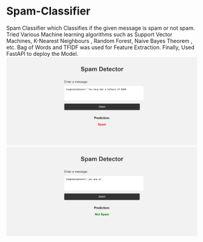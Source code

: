 # Spam-Classifier
Spam Classifier which Classifies if the given message is spam or not spam.
Tried Various Machine learning algorithms such as Support Vector Machines, K-Nearest Neighbours , Random Forest, Naive Bayes Theorem , etc.
Bag of Words and TFIDF was used for Feature Extraction.
Finally, Used FastAPI to deploy the Model.
![Image Alt Text](spam_image.png)
![Image Alt Text](not_spam_image.jpg)
